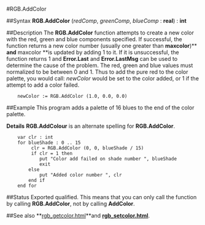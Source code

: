 
#RGB.AddColor

##Syntax
**RGB.AddColor** (_redComp_, _greenComp_, _blueComp_ : **real**) : **int**



##Description
The **RGB.AddColor** function attempts to create a new color with the red, green and blue components specified. If successful, the function returns a new color number (usually one greater than **maxcolor**)** **and** maxcolor **is updated by adding 1 to it. If it is unsuccessful, the function returns 1 and **Error.Last** and **Error.LastMsg** can be used to determine the cause of the problem. 
The red, green and blue values must normalized to be between 0 and 1. Thus to add the pure red to the color palette, you would call:
_newColor_ would be set to the color added, or 1 if the attempt to add a color failed.


        newColor := RGB.AddColor (1.0, 0.0, 0.0)
##Example
This program adds a palette of 16 blues to the end of the color palette.

**Details** **RGB.AddColour** is an alternate spelling for **RGB.AddColor**.



        var clr : int
        for blueShade : 0 .. 15
             clr = RGB.AddColor (0, 0, blueShade / 15)
             if clr = 1 then
                put "Color add failed on shade number ", blueShade
                exit
            else
                put "Added color number ", clr
            end if
        end for
##Status
Exported qualified.
This means that you can only call the function by calling **RGB.AddColor**, not by calling **AddColor**.



##See also
**[rgb_getcolor.html](RGB.GetColor)**and **[rgb_setcolor.html](RGB.SetColor)**.


